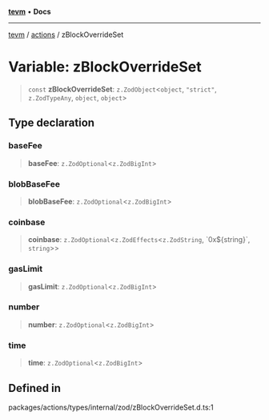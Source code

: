 [**tevm**](../../README.md) • **Docs**

***

[tevm](../../modules.md) / [actions](../README.md) / zBlockOverrideSet

# Variable: zBlockOverrideSet

> `const` **zBlockOverrideSet**: `z.ZodObject`\<`object`, `"strict"`, `z.ZodTypeAny`, `object`, `object`\>

## Type declaration

### baseFee

> **baseFee**: `z.ZodOptional`\<`z.ZodBigInt`\>

### blobBaseFee

> **blobBaseFee**: `z.ZodOptional`\<`z.ZodBigInt`\>

### coinbase

> **coinbase**: `z.ZodOptional`\<`z.ZodEffects`\<`z.ZodString`, \`0x$\{string\}\`, `string`\>\>

### gasLimit

> **gasLimit**: `z.ZodOptional`\<`z.ZodBigInt`\>

### number

> **number**: `z.ZodOptional`\<`z.ZodBigInt`\>

### time

> **time**: `z.ZodOptional`\<`z.ZodBigInt`\>

## Defined in

packages/actions/types/internal/zod/zBlockOverrideSet.d.ts:1
